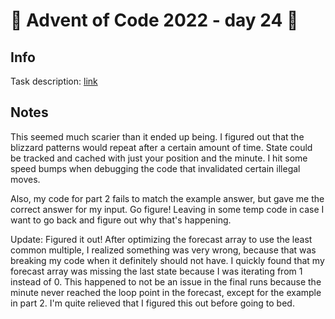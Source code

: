 # 🎄 Advent of Code 2022 - day 24 🎄

## Info

Task description: [link](https://adventofcode.com/2022/day/24)

## Notes

This seemed much scarier than it ended up being. I figured out that the blizzard patterns would repeat after a certain amount of time. State could be tracked and cached with just your position and the minute. I hit some speed bumps when debugging the code that invalidated certain illegal moves.

Also, my code for part 2 fails to match the example answer, but gave me the correct answer for my input. Go figure! Leaving in some temp code in case I want to go back and figure out why that's happening.

Update: Figured it out! After optimizing the forecast array to use the least common multiple, I realized something was very wrong, because that was breaking my code when it definitely should not have. I quickly found that my forecast array was missing the last state because I was iterating from 1 instead of 0. This happened to not be an issue in the final runs because the minute never reached the loop point in the forecast, except for the example in part 2. I'm quite relieved that I figured this out before going to bed.
